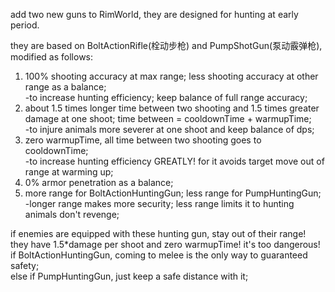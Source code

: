 add two new guns to RimWorld, they are designed for hunting at early period.

they are based on BoltActionRifle(栓动步枪) and PumpShotGun(泵动霰弹枪), modified as follows:
1. 100% shooting accuracy at max range; less shooting accuracy at other range as a balance;\
   -to increase hunting efficiency; keep balance of full range accuracy;
2. about 1.5 times longer time between two shooting and 1.5 times greater damage at one shoot; time between = cooldownTime + warmupTime;\
   -to injure animals more severer at one shoot and keep balance of dps;
3. zero warmupTime, all time between two shooting goes to cooldownTime;\
   -to increase hunting efficiency GREATLY! for it avoids target move out of range at warming up;
4. 0% armor penetration as a balance;
5. more range for BoltActionHuntingGun; less range for PumpHuntingGun;\
   -longer range makes more security; less range limits it to hunting animals don't revenge;

if enemies are equipped with these hunting gun, stay out of their range! they have 1.5*damage per shoot and zero warmupTime! it's too dangerous!\
if BoltActionHuntingGun, coming to melee is the only way to guaranteed safety;\
else if PumpHuntingGun, just keep a safe distance with it;
